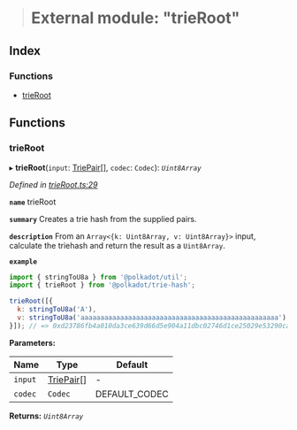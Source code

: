 > # External module: "trieRoot"

## Index

### Functions

* [trieRoot](_trieroot_.md#trieroot)

## Functions

###  trieRoot

▸ **trieRoot**(`input`: [TriePair](../interfaces/_types_.triepair.md)[], `codec`: `Codec`): *`Uint8Array`*

*Defined in [trieRoot.ts:29](https://github.com/polkadot-js/common/blob/aab3ed5/packages/trie-hash/src/trieRoot.ts#L29)*

**`name`** trieRoot

**`summary`** Creates a trie hash from the supplied pairs.

**`description`** 
From an `Array<{k: Uint8Array, v: Uint8Array}>` input, calculate the triehash and return the result as a `Uint8Array`.

**`example`** 
<BR>

```javascript
import { stringToU8a } from '@polkadot/util';
import { trieRoot } from '@polkadot/trie-hash';

trieRoot([{
  k: stringToU8a('A'),
  v: stringToU8a('aaaaaaaaaaaaaaaaaaaaaaaaaaaaaaaaaaaaaaaaaaaaaaaaaa')
}]); // => 0xd23786fb4a010da3ce639d66d5e904a11dbc02746d1ce25029e53290cabf28ab
```

**Parameters:**

Name | Type | Default |
------ | ------ | ------ |
`input` | [TriePair](../interfaces/_types_.triepair.md)[] | - |
`codec` | `Codec` |  DEFAULT_CODEC |

**Returns:** *`Uint8Array`*
